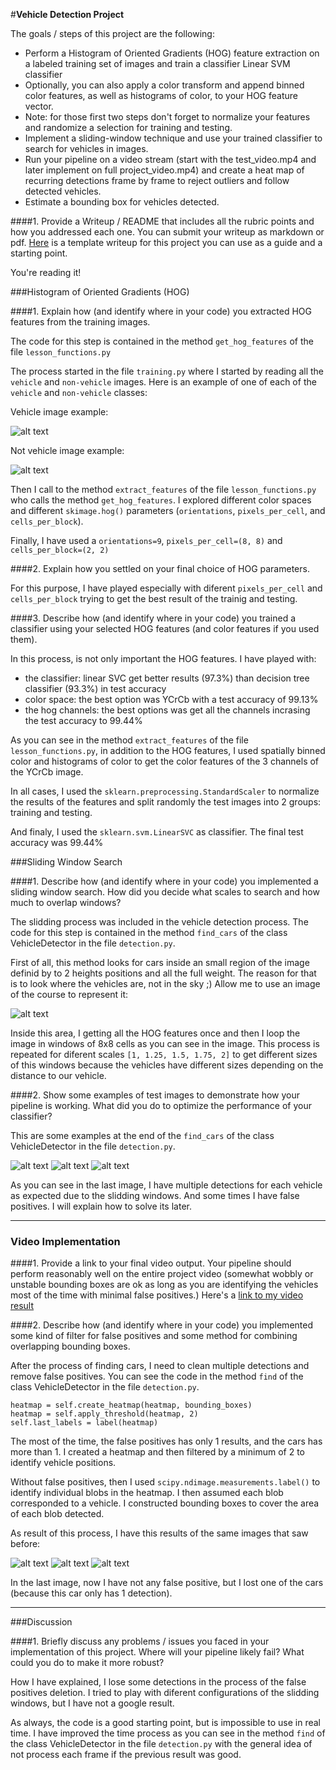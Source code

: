 #**Vehicle Detection Project**

The goals / steps of this project are the following:

* Perform a Histogram of Oriented Gradients (HOG) feature extraction on a labeled training set of images and train a classifier Linear SVM classifier
* Optionally, you can also apply a color transform and append binned color features, as well as histograms of color, to your HOG feature vector. 
* Note: for those first two steps don't forget to normalize your features and randomize a selection for training and testing.
* Implement a sliding-window technique and use your trained classifier to search for vehicles in images.
* Run your pipeline on a video stream (start with the test_video.mp4 and later implement on full project_video.mp4) and create a heat map of recurring detections frame by frame to reject outliers and follow detected vehicles.
* Estimate a bounding box for vehicles detected.

[//]: # (Image References)
[image1]: ./report_images/training_car.png
[image2]: ./report_images/trainig_not_car.png
[image3]: ./report_images/hog-sub.jpg
[image4]: ./report_images/test1.jpg
[image5]: ./report_images/test4.jpg
[image6]: ./report_images/test5.jpg
[image7]: ./report_images/test1_c.jpg
[image8]: ./report_images/test4_c.jpg
[image9]: ./report_images/test5_c.jpg


####1. Provide a Writeup / README that includes all the rubric points and how you addressed each one.  You can submit your writeup as markdown or pdf.  [Here](https://github.com/udacity/CarND-Vehicle-Detection/blob/master/writeup_template.md) is a template writeup for this project you can use as a guide and a starting point.  

You're reading it!

###Histogram of Oriented Gradients (HOG)

####1. Explain how (and identify where in your code) you extracted HOG features from the training images.

The code for this step is contained in the method `get_hog_features` of the file `lesson_functions.py`

The process started in the file `training.py` where I started by reading all the `vehicle` and `non-vehicle` images. Here is an example of one of each of the `vehicle` and `non-vehicle` classes:

Vehicle image example: 

![alt text][image1]

Not vehicle image example: 

![alt text][image2]

Then I call to the method `extract_features` of the file `lesson_functions.py` who calls the method `get_hog_features`. I explored different color spaces and different `skimage.hog()` parameters (`orientations`, `pixels_per_cell`, and `cells_per_block`).

Finally, I have used a `orientations=9`, `pixels_per_cell=(8, 8)` and `cells_per_block=(2, 2)`

####2. Explain how you settled on your final choice of HOG parameters.

For this purpose, I have played especially with diferent `pixels_per_cell` and `cells_per_block` trying to get the best result of the trainig and testing.

####3. Describe how (and identify where in your code) you trained a classifier using your selected HOG features (and color features if you used them).

In this process, is not only important the HOG features. I have played with:

- the classifier: linear SVC get better results (97.3%) than decision tree classifier (93.3%) in test accuracy
- color space: the best option was YCrCb with a test accuracy of 99.13%
- the hog channels: the best options was get all the channels incrasing the test accuracy to 99.44%

As you can see in the method `extract_features` of the file `lesson_functions.py`, in addition to the HOG features, I used spatially binned color and histograms of color to get the color features of the 3 channels of the YCrCb image.

In all cases, I used the `sklearn.preprocessing.StandardScaler` to normalize the results of the features and split randomly the test images into 2 groups: training and testing.

And finaly, I used the `sklearn.svm.LinearSVC` as classifier. The final test accuracy was 99.44%

###Sliding Window Search

####1. Describe how (and identify where in your code) you implemented a sliding window search.  How did you decide what scales to search and how much to overlap windows?

The slidding process was included in the vehicle detection process. The code for this step is contained in the method `find_cars` of the class VehicleDetector in the file `detection.py`.

First of all, this method looks for cars inside an small region of the image definid by to 2 heights positions and all the full weight. The reason for that is to look where the vehicles are, not in the sky ;) Allow me to use an image of the course to represent it:

![alt text][image3]

Inside this area, I getting all the HOG features once and then I loop the image in windows of 8x8 cells as you can see in the image. This process is repeated for diferent scales `[1, 1.25, 1.5, 1.75, 2]` to get different sizes of this windows because the vehicles have different sizes depending on the distance to our vehicle.

####2. Show some examples of test images to demonstrate how your pipeline is working.  What did you do to optimize the performance of your classifier?

This are some examples at the end of the `find_cars` of the class VehicleDetector in the file `detection.py`.

![alt text][image4]
![alt text][image5]
![alt text][image6]


As you can see in the last image, I have multiple detections for each vehicle as expected due to the slidding windows. And some times I have false positives. I will explain how to solve its later.

---

### Video Implementation

####1. Provide a link to your final video output.  Your pipeline should perform reasonably well on the entire project video (somewhat wobbly or unstable bounding boxes are ok as long as you are identifying the vehicles most of the time with minimal false positives.)
Here's a [link to my video result](./project_video_result.mp4)


####2. Describe how (and identify where in your code) you implemented some kind of filter for false positives and some method for combining overlapping bounding boxes.

After the process of finding cars, I need to clean multiple detections and remove false positives. You can see the code in the method `find` of the class VehicleDetector in the file `detection.py`.

```
heatmap = self.create_heatmap(heatmap, bounding_boxes)
heatmap = self.apply_threshold(heatmap, 2)
self.last_labels = label(heatmap)
```
The most of the time, the false positives has only 1 results, and the cars has more than 1. I created a heatmap and then filtered by a minimum of 2 to identify vehicle positions.

Without false positives, then I used `scipy.ndimage.measurements.label()` to identify individual blobs in the heatmap. I then assumed each blob corresponded to a vehicle. I constructed bounding boxes to cover the area of each blob detected.  

As result of this process, I have this results of the same images that saw before:

![alt text][image7]
![alt text][image8]
![alt text][image9]

In the last image, now I have not any false positive, but I lost one of the cars (because this car only has 1 detection).

---

###Discussion

####1. Briefly discuss any problems / issues you faced in your implementation of this project.  Where will your pipeline likely fail?  What could you do to make it more robust?

How I have explained, I lose some detections in the process of the false positives deletion. I tried to play with diferent configurations of the slidding windows, but I have not a google result.

As always, the code is a good starting point, but is impossible to use in real time. I have improved the time process as you can see in the method `find` of the class VehicleDetector in the file `detection.py` with the general idea of not process each frame if the previous result was good.


